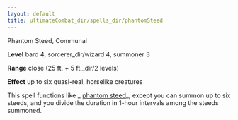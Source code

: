 ```yaml
---
layout: default
title: ultimateCombat_dir/spells_dir/phantomSteed
---
```

Phantom Steed, Communal

**Level** bard 4, sorcerer_dir/wizard 4, summoner 3

**Range** close (25 ft. + 5 ft._dir/2 levels)

**Effect** up to six quasi-real, horselike creatures

This spell functions like _ [phantom steed](../../spells_dir/phantomSteed#_phantom-steed)_, except you can summon up to six steeds, and you divide the duration in 1-hour intervals among the steeds summoned.


